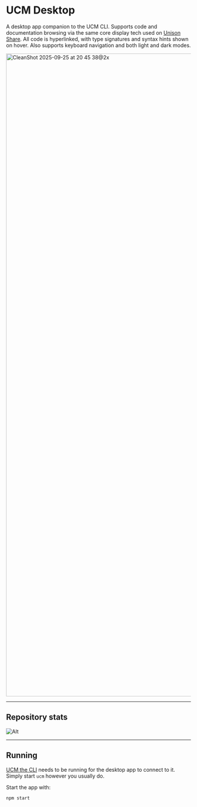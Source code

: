 # UCM Desktop

A desktop app companion to the UCM CLI. Supports code and documentation browsing via the same core display tech used on [Unison Share](https://share.unison-lang.org). All code is hyperlinked, with type signatures and syntax hints shown on hover. Also supports keyboard navigation and both light and dark modes.

<img width="2880" height="1750" alt="CleanShot 2025-09-25 at 20 45 38@2x" src="https://github.com/user-attachments/assets/2b864d4c-2e4b-4482-a998-63e16744d61d" />

---
## Repository stats

![Alt](https://repobeats.axiom.co/api/embed/7b52b08fc59e1ae837f2fb4fbe95eac194262da5.svg "Repobeats analytics image")

---

## Running

[UCM the CLI](https://github.com/unisonweb/unison) needs to be running for the desktop app to connect to it. Simply start `ucm` however you usually do.

Start the app with:

```bash
npm start
```
